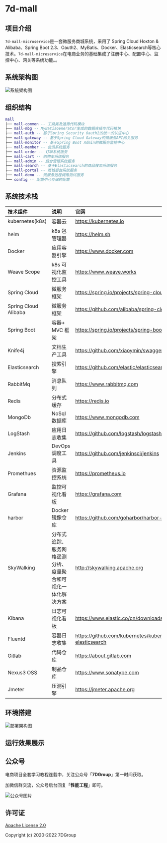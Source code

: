 # 7d-mall


## 项目介绍

`7d-mall-microservice`是一套微服务商城系统，采用了 Spring Cloud Hoxton & Alibaba、Spring Boot 2.3、Oauth2、MyBatis、Docker、Elasticsearch等核心技术。`7d-mall-microservice`在电商业务的基础集成了注册中心、配置中心、监控中心、网关等系统功能。。 

## 系统架构图

![系统架构图](https://uploader.shimo.im/f/Mfo8gDbIqbaKPwsw.jpg!thumbnail)

## 组织结构

``` lua
mall
├── mall-common -- 工具类及通用代码模块
├── mall-mbg -- MyBatisGenerator生成的数据库操作代码模块
├── mall-auth -- 基于Spring Security Oauth2的统一的认证中心
├── mall-gateway -- 基于Spring Cloud Gateway的微服务API网关服务
├── mall-monitor -- 基于Spring Boot Admin的微服务监控中心
├── mall-member -- 会员系统服务
├── mall-order -- 订单系统服务
├── mall-cart -- 购物车系统服务
├── mall-admin -- 后台管理系统服务
├── mall-search -- 基于Elasticsearch的商品搜索系统服务
├── mall-portal -- 商城后台系统服务
├── mall-demo -- 微服务远程调用测试服务
└── config -- 配置中心存储的配置
```


## 系统技术栈


| **技术组件** |**说明**|**官网**|
|:----|:----|:----|
|kubernetes(k8s)|容器云|https://kubernetes.io|
|helm|k8s 包管理器|https://helm.sh|
|Docker|应用容器引擎|https://www.docker.com|
|Weave Scope|k8s 可视化监控工具|https://www.weave.works|
|Spring Cloud|微服务框架|https://spring.io/projects/spring-cloud|
|Spring Cloud Alibaba|微服务框架|https://github.com/alibaba/spring-cloud-alibaba|
|Spring Boot|容器+ MVC 框架|https://spring.io/projects/spring-boot|
|Knife4j|文档生产工具|https://github.com/xiaoymin/swagger-bootstrap-ui|
|Elasticsearch|搜索引擎|https://github.com/elastic/elasticsearch|
|RabbitMq|消息队列|https://www.rabbitmq.com|
|Redis|分布式缓存|https://redis.io|
|MongoDb|NoSql数据库|https://www.mongodb.com|
|LogStash|应用日志收集|https://github.com/logstash/logstash-logback-encoder|
|Jenkins|DevOps 调度工具|https://github.com/jenkinsci/jenkins|
|Promethues|资源监控系统|https://prometheus.io|
|Grafana|监控可视化看板|https://grafana.com|
|harbor|Docker 镜像仓库|https://github.com/goharbor/harbor-helm|
|SkyWalking|分布式追踪、服务网格遥测分析、度量聚合和可视化一体化解决方案|http://skywalking.apache.org|
|Kibana|日志可视化看板|https://www.elastic.co/cn/downloads/kibana|
|Fluentd|容器日志收集|https://github.com/kubernetes/kubernetes/tree/master/cluster/addons/fluentd-elasticsearch|
|Gitlab|代码仓库|https://about.gitlab.com|
|Nexus3 OSS|制品仓库|https://www.sonatype.com|
|Jmeter|压测引擎|https://jmeter.apache.org|

## 环境搭建

![部署架构图](https://img-blog.csdnimg.cn/20210330185951870.png?x-oss-process=image/watermark,type_ZmFuZ3poZW5naGVpdGk,shadow_10,text_aHR0cHM6Ly9ibG9nLmNzZG4ubmV0L3p1b3pld2Vp,size_16,color_FFFFFF,t_70)

## 运行效果展示


## 公众号

电商项目全套学习教程连载中，关注公众号「**7DGroup**」第一时间获取。

加微信群交流，公众号后台回复「**性能工程**」即可。

![公众号图片](https://img-blog.csdnimg.cn/20190304100509555.jpg)

## 许可证

[Apache License 2.0](LICENSE)

Copyright (c) 2020-2022 7DGroup
